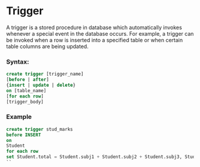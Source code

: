 # Trigger

A trigger is a stored procedure in database which automatically invokes whenever a special event in the database occurs. For example, a trigger can be invoked when a row is inserted into a specified table or when certain table columns are being updated. 

### Syntax:
```sql
create trigger [trigger_name] 
[before | after]  
{insert | update | delete}  
on [table_name]  
[for each row]  
[trigger_body] 
```

### Example

```sql
create trigger stud_marks 
before INSERT 
on 
Student 
for each row 
set Student.total = Student.subj1 + Student.subj2 + Student.subj3, Student.per = Student.total * 60 / 100;
``